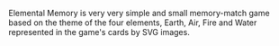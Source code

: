 Elemental Memory is very very simple and small memory-match game based on the theme of the four elements, Earth, Air, Fire and Water represented in the game's cards by SVG images.